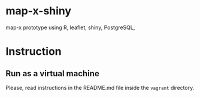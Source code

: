 # map-x-shiny
map-x prototype using R, leaflet, shiny, PostgreSQL, 

# Instruction 
## Run as a virtual machine
Please, read instructions in the README.md file inside the `vagrant` directory.
